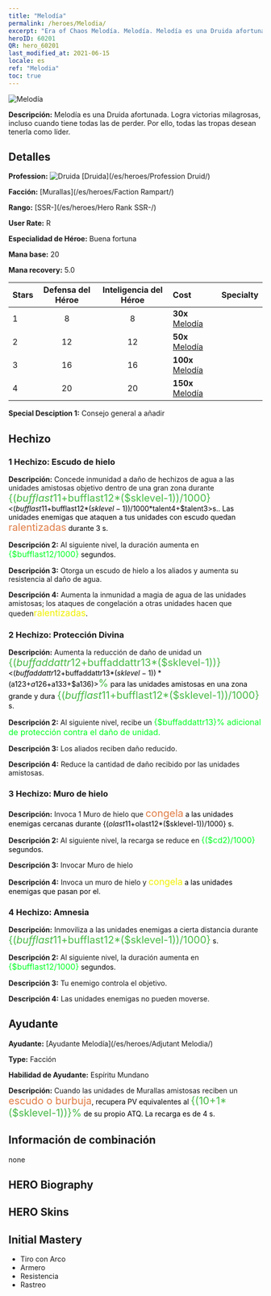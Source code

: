 ```yaml
---
title: "Melodía"
permalink: /heroes/Melodia/
excerpt: "Era of Chaos Melodía. Melodía. Melodía es una Druida afortunada. Logra victorias milagrosas, incluso cuando tiene todas las de perder. Por ello, todas las tropas desean tenerla como líder."
heroID: 60201
QR: hero_60201
last_modified_at: 2021-06-15
locale: es
ref: "Melodia"
toc: true
---
```

  ![Melodía](/images/h/h_Melodia.jpg)

 **Descripción:** Melodía es una Druida afortunada. Logra victorias milagrosas, incluso cuando tiene todas las de perder. Por ello, todas las tropas desean tenerla como líder.
## Detalles
 **Profession:** ![Druida](/images/h/h_prof_4.png)  [Druida](/es/heroes/Profession Druid/)

 **Facción:** [Murallas](/es/heroes/Faction Rampart/)

 **Rango:** [SSR-](/es/heroes/Hero Rank SSR-/)

 **User Rate:** R

 **Especialidad de Héroe:** Buena fortuna

 **Mana base:** 20

 **Mana recovery:** 5.0


  | Stars | Defensa del Héroe | Inteligencia del Héroe | Cost |     Specialty     |
  |---------|:---------------:|:---------------:|:--|--------------------|
  |    1    | 8 | 8 | **30x** [Melodía](/ItemsES/her_364/) |  |
  |    2    | 12 | 12 | **50x** [Melodía](/ItemsES/her_364/) |  |
  |    3    | 16 | 16 | **100x** [Melodía](/ItemsES/her_364/) |  |
  |    4    | 20 | 20 | **150x** [Melodía](/ItemsES/her_364/) |  |

 **Special Desciption 1:** Consejo general a añadir

## Hechizo
### 1 Hechizo: Escudo de hielo
 **Descripción:** Concede inmunidad a daño de hechizos de agua a las unidades amistosas objetivo dentro de una gran zona durante <span style="color: #48b946;font-size:20px">{($bufflast11+$bufflast12*($sklevel-1))/1000}</span><span style="color: black"><($bufflast11+$bufflast12*($sklevel-1))/1000*$talent4+$talent3>s.. Las unidades enemigas que ataquen a tus unidades con escudo quedan <span style="color: #e07c44;font-size:20px">ralentizadas</span><span style="color: black"> durante 3 s.

 **Descripción 2:** Al siguiente nivel, la duración aumenta en <span style="color: #00ff22;font-size:16px">{$bufflast12/1000}</span><span style="color: black"> segundos.

 **Descripción 3:** Otorga un escudo de hielo a los aliados y aumenta su resistencia al daño de agua.

 **Descripción 4:** Aumenta la inmunidad a magia de agua de las unidades amistosas; los ataques de congelación a otras unidades hacen que queden<span style="color: #f0f000;font-size:18px">ralentizadas</span><span style="color: black">.

### 2 Hechizo: Protección Divina
 **Descripción:** Aumenta la reducción de daño de unidad un <span style="color: #48b946;font-size:20px">{($buffaddattr12+$buffaddattr13*($sklevel-1))}</span><span style="color: black"><($buffaddattr12+$buffaddattr13*($sklevel-1))*($a123+$a126+$a133+$a136)><span style="color: #48b946;font-size:20px">%</span><span style="color: black"> para las unidades amistosas en una zona grande y dura <span style="color: #48b946;font-size:20px">{($bufflast11+$bufflast12*($sklevel-1))/1000}</span><span style="color: black"> s.

 **Descripción 2:** Al siguiente nivel, recibe un <span style="color: #00ff22;font-size:16px">{$buffaddattr13}% adicional de protección contra el daño de unidad.</span><span style="color: black">

 **Descripción 3:** Los aliados reciben daño reducido.

 **Descripción 4:** Reduce la cantidad de daño recibido por las unidades amistosas.

### 3 Hechizo: Muro de hielo
 **Descripción:** Invoca 1 Muro de hielo que <span style="color: #e07c44;font-size:20px">congela</span><span style="color: black"> a las unidades enemigas cercanas durante {($olast11+$olast12*($sklevel-1))/1000} s.

 **Descripción 2:** Al siguiente nivel, la recarga se reduce en <span style="color: #00ff22;font-size:16px">{($cd2)/1000}</span><span style="color: black"> segundos.

 **Descripción 3:** Invocar Muro de hielo

 **Descripción 4:** Invoca un muro de hielo y <span style="color: #f0f000;font-size:18px">congela</span><span style="color: black"> a las unidades enemigas que pasan por el.

### 4 Hechizo: Amnesia
 **Descripción:** Inmoviliza a las unidades enemigas a cierta distancia durante <span style="color: #48b946;font-size:20px">{($bufflast11+$bufflast12*($sklevel-1))/1000}</span><span style="color: black"> s.

 **Descripción 2:** Al siguiente nivel, la duración aumenta en <span style="color: #00ff22;font-size:16px">{$bufflast12/1000}</span><span style="color: black"> segundos.

 **Descripción 3:** Tu enemigo controla el objetivo.

 **Descripción 4:** Las unidades enemigas no pueden moverse.


## Ayudante

 **Ayudante:**  [Ayudante Melodía](/es/heroes/Adjutant Melodia/) 

 **Type:**  Facción 

 **Habilidad de Ayudante:**  Espíritu Mundano 

 **Descripción:** Cuando las unidades de Murallas amistosas reciben un <span style="color: #e07c44;font-size:20px">escudo o burbuja</span><span style="color: black">, recupera PV equivalentes al <span style="color: #48b946;font-size:20px">{(10+1*($sklevel-1))}%</span><span style="color: black"> de su propio ATQ. La recarga es de 4 s.

## Información de combinación

  none
## HERO Biography

## HERO Skins

## Initial Mastery
   - Tiro con Arco
   - Armero
   - Resistencia
   - Rastreo
